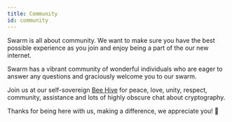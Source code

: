 ```yaml
---
title: Community
id: community
---
```


Swarm is all about community. We want to make sure you have the best possible experience as you join and enjoy being a part of the our new internet.

Swarm has a vibrant community of wonderful individuals who are eager to answer any questions and graciously welcome you to our swarm.

Join us at our self-sovereign [Bee Hive](https://beehive.ethswarm.org/) for peace, love, unity, respect, community, assistance and lots of highly obscure chat about cryptography.

Thanks for being here with us, making a difference, we appreciate you! 🐝